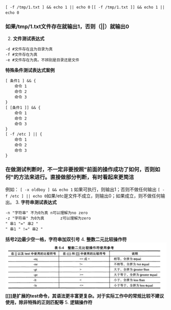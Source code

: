`[ -f /tmp/1.txt ] && echo 1 || echo 0`
`[[ -f /tmp/1.txt ]] && echo 1 || echo 0`
### 如果/tmp/1.txt文件存在就输出1，否则（||）就输出0
2. **文件测试表达式**
```
-d #文件存在且为目录为真
-f #文件存在为真
-e #文件存在为真。不辨别是目录还是文件
```
**特殊条件测试表达式案例**
```
[ 条件1 ] && {
    命令 1
    命令 2
    命令 3
}
[ [条件1 ]] && {
    命令 1
    命令 2
    命令 3
}
[ -f /etc ] || {
    命令 1
    命令 2
    命令 3
}
```
### 在做测试判断时，不一定非要按照"前面的操作成功了如何，否则如何"的方法来进行。直接做部分判断，有时看起来更简洁
例如：
`[ -x oldboy ] && echo 1` 如果可执行，则输出1；否则不做任何输出
`[ -f /etc ] || echo 0`如果/etc是文件不成立，则输出0；如果成立，则不做任何输出。
3. **字符串测试表达式**
```
-n "字符串" 不为0为真 n可以理解为no zero
-z "字符串" 为0为真       z可以理解为zero
" 串1 "=" 串2 "
" 串1 " !=" 串2 "
```
**括号2边最少空一格，字符串加双引号**
4. **整数二元比较操作符**
![](../../images/screenshot_1576658431351.png)
**[[]]是扩展的test命令，其语法更丰富更复杂。对于实际工作中的常规比较不建议使用，除非特殊的正则匹配等**
5. **逻辑操作符**



